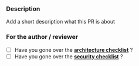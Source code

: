 ### Description

Add a short description what this PR is about

### For the author / reviewer

- [ ] Have you gone over the [**architecture checklist**](https://link-to-architecture-checklist) ?
- [ ] Have you gone over the [**security checklist**](https://link-to-security-checklist) ?
